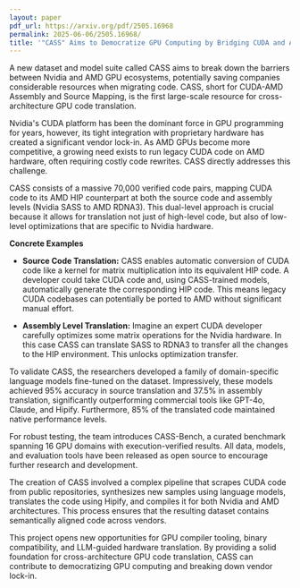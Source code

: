 ```yaml
---
layout: paper
pdf_url: https://arxiv.org/pdf/2505.16968
permalink: 2025-06-06/2505.16968/
title: '"CASS" Aims to Democratize GPU Computing by Bridging CUDA and AMD'
---
```




A new dataset and model suite called CASS aims to break down the barriers between Nvidia and AMD GPU ecosystems, potentially saving companies considerable resources when migrating code. CASS, short for CUDA-AMD Assembly and Source Mapping, is the first large-scale resource for cross-architecture GPU code translation.

Nvidia's CUDA platform has been the dominant force in GPU programming for years, however, its tight integration with proprietary hardware has created a significant vendor lock-in. As AMD GPUs become more competitive, a growing need exists to run legacy CUDA code on AMD hardware, often requiring costly code rewrites. CASS directly addresses this challenge.

CASS consists of a massive 70,000 verified code pairs, mapping CUDA code to its AMD HIP counterpart at both the source code and assembly levels (Nvidia SASS to AMD RDNA3). This dual-level approach is crucial because it allows for translation not just of high-level code, but also of low-level optimizations that are specific to Nvidia hardware.

**Concrete Examples**

*   **Source Code Translation:** CASS enables automatic conversion of CUDA code like a kernel for matrix multiplication into its equivalent HIP code. A developer could take CUDA code and, using CASS-trained models, automatically generate the corresponding HIP code. This means legacy CUDA codebases can potentially be ported to AMD without significant manual effort.

*   **Assembly Level Translation:** Imagine an expert CUDA developer carefully optimizes some matrix operations for the Nvidia hardware. In this case CASS can translate SASS to RDNA3 to transfer all the changes to the HIP environment. This unlocks optimization transfer.

To validate CASS, the researchers developed a family of domain-specific language models fine-tuned on the dataset. Impressively, these models achieved 95% accuracy in source translation and 37.5% in assembly translation, significantly outperforming commercial tools like GPT-4o, Claude, and Hipify. Furthermore, 85% of the translated code maintained native performance levels.

For robust testing, the team introduces CASS-Bench, a curated benchmark spanning 16 GPU domains with execution-verified results. All data, models, and evaluation tools have been released as open source to encourage further research and development.

The creation of CASS involved a complex pipeline that scrapes CUDA code from public repositories, synthesizes new samples using language models, translates the code using Hipify, and compiles it for both Nvidia and AMD architectures. This process ensures that the resulting dataset contains semantically aligned code across vendors.

This project opens new opportunities for GPU compiler tooling, binary compatibility, and LLM-guided hardware translation. By providing a solid foundation for cross-architecture GPU code translation, CASS can contribute to democratizing GPU computing and breaking down vendor lock-in.